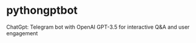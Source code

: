 # pythongptbot
ChatGpt: Telegram bot with OpenAI GPT-3.5 for interactive Q&amp;A and user engagement
